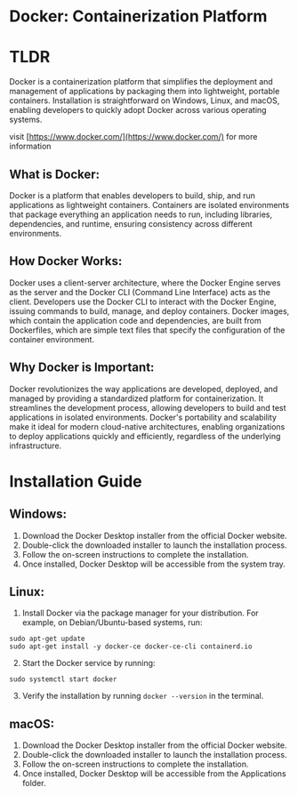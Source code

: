 # Docker: Containerization Platform

# TLDR
Docker is a containerization platform that simplifies the deployment and management of applications by packaging them into lightweight, portable containers. Installation is straightforward on Windows, Linux, and macOS, enabling developers to quickly adopt Docker across various operating systems.

visit [https://www.docker.com/](https://www.docker.com/) for more information
## What is Docker:
Docker is a platform that enables developers to build, ship, and run applications as lightweight containers. Containers are isolated environments that package everything an application needs to run, including libraries, dependencies, and runtime, ensuring consistency across different environments.

## How Docker Works:
Docker uses a client-server architecture, where the Docker Engine serves as the server and the Docker CLI (Command Line Interface) acts as the client. Developers use the Docker CLI to interact with the Docker Engine, issuing commands to build, manage, and deploy containers. Docker images, which contain the application code and dependencies, are built from Dockerfiles, which are simple text files that specify the configuration of the container environment.

## Why Docker is Important:
Docker revolutionizes the way applications are developed, deployed, and managed by providing a standardized platform for containerization. It streamlines the development process, allowing developers to build and test applications in isolated environments. Docker's portability and scalability make it ideal for modern cloud-native architectures, enabling organizations to deploy applications quickly and efficiently, regardless of the underlying infrastructure.

# Installation Guide

## Windows:
1. Download the Docker Desktop installer from the official Docker website.
2. Double-click the downloaded installer to launch the installation process.
3. Follow the on-screen instructions to complete the installation.
4. Once installed, Docker Desktop will be accessible from the system tray.

## Linux:
1. Install Docker via the package manager for your distribution. For example, on Debian/Ubuntu-based systems, run:
```
sudo apt-get update
sudo apt-get install -y docker-ce docker-ce-cli containerd.io
```
2. Start the Docker service by running:
```
sudo systemctl start docker
```


3. Verify the installation by running `docker --version` in the terminal.

## macOS:
1. Download the Docker Desktop installer from the official Docker website.
2. Double-click the downloaded installer to launch the installation process.
3. Follow the on-screen instructions to complete the installation.
4. Once installed, Docker Desktop will be accessible from the Applications folder.

